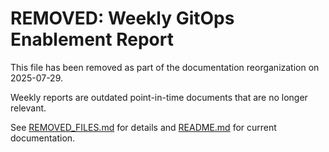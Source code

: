 # REMOVED: Weekly GitOps Enablement Report

This file has been removed as part of the documentation reorganization on 2025-07-29.

Weekly reports are outdated point-in-time documents that are no longer relevant.

See [REMOVED_FILES.md](REMOVED_FILES.md) for details and [README.md](README.md) for current documentation.
